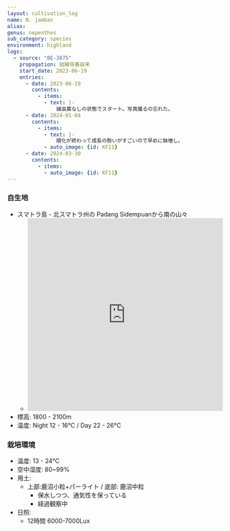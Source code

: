 ```yaml
---
layout: cultivation_log
name: N. jamban
alias:
genus: nepenthes
sub_category: species
environment: highland
logs:
  - source: "BE-3875"
    propagation: 組織培養由来
    start_date: 2023-06-19
    entries:
      - date: 2023-06-19
        contents:
          - items:
            - text: |-
                捕虫葉なしの状態でスタート。写真撮るの忘れた。
      - date: 2024-01-04
        contents:
          - items:
            - text: |-
                順化が終わって成長の勢いがすごいので早めに鉢増し。
            - auto_image: {id: KF11}
      - date: 2024-03-30
        contents:
          - items:
            - auto_image: {id: KF11}
---
```

### 自生地
- スマトラ島 - 北スマトラ州の Padang Sidempuanから南の山々
  - <iframe src="https://www.google.com/maps/embed?pb=!1m18!1m12!1m3!1d31909.45158011927!2d99.24213094719536!3d1.3678148880672345!2m3!1f0!2f0!3f0!3m2!1i1024!2i768!4f13.1!3m3!1m2!1s0x302c04c7ec8ae94f%3A0x3039d80b220d060!2sPadang%20Sidempuan%2C%20Padangsidimpuan%20Utara%2C%20Padang%20Sidempuan%20City%2C%20North%20Sumatra%2C%20Indonesia!5e0!3m2!1sen!2sjp!4v1708761517438!5m2!1sen!2sjp" width="100%" height="450" style="border:0;" allowfullscreen="" loading="lazy" referrerpolicy="no-referrer-when-downgrade"></iframe>
- 標高: 1800 - 2100m
- 温度: Night 12 - 16℃ / Day 22 - 26℃

### 栽培環境
- 温度: 13 - 24℃
- 空中湿度: 80~99%
- 用土:
  - 上部:鹿沼小粒+パーライト / 底部: 鹿沼中粒
    - 保水しつつ、通気性を保っている
    - 経過観察中
- 日照:
  - 12時間 6000-7000Lux